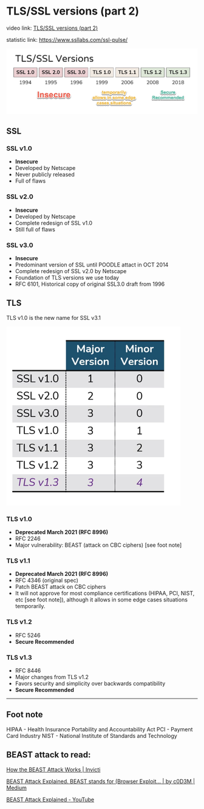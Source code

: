 # TLS/SSL versions (part 2)

video link:  [TLS/SSL versions (part 2)](https://classes.pracnet.net/courses/practical-tls/contents/6098663724bc8) 

statistic link: https://www.ssllabs.com/ssl-pulse/



![TLS-SSL-versions](./assets/TLS-SSL-versions.png)

## SSL



### SSL v1.0

- **Insecure**
- Developed by Netscape
- Never publicly released
- Full of flaws


### SSL v2.0

- **Insecure**
- Developed by Netscape
- Complete redesign of SSL v1.0
- Still full of flaws

  
### SSL v3.0
- **Insecure**
- Predominant version of SSL until POODLE attact in OCT 2014
- Complete redesign of SSL v2.0 by Netscape
- Foundation of TLS versions we use today
- RFC 6101, Historical copy of original SSL3.0 draft from 1996



## TLS

TLS v1.0 is the new name for SSL v3.1

![tls-v1.0-is-the-new-name-for-ssl-v3.1](./assets/tls-v1.0-is-the-new-name-for-ssl-v3.1.png)

### TLS v1.0

- **Deprecated March 2021 (RFC 8996)**
- RFC 2246
- Major vulnerability: BEAST (attack on CBC ciphers) [see foot note]



### TLS v1.1

- **Deprecated March 2021 (RFC 8996)**
- RFC 4346 (original spec)
- Patch BEAST attack on CBC ciphers 
- It will not approve for most compliance certifications (HIPAA, PCI, NIST, etc [see foot note]), although it allows in some edge cases situations temporarily.



### TLS v1.2

- RFC 5246 
- **Secure Recommended**



### TLS v1.3

- RFC 8446
- Major changes from TLS v1.2
- Favors security and simplicity over backwards compatibility
- **Secure Recommended**



---

## Foot note

HIPAA - Health Insurance Portability and Accountability Act
PCI - Payment Card Industry
NIST - National Institute of Standards and Technology



## BEAST attack to read:

 [How the BEAST Attack Works | Invicti](https://www.invicti.com/blog/web-security/how-the-beast-attack-works/) 

 [BEAST Attack Explained. BEAST stands for (Browser Exploit… | by c0D3M | Medium](https://medium.com/@c0D3M/beast-attack-explained-f272acd7996e) 

 [BEAST Attack Explained - YouTube](https://www.youtube.com/watch?v=J8F5VvTS8R8) 